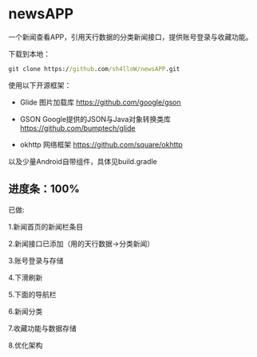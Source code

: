 # newsAPP

一个新闻查看APP，引用天行数据的分类新闻接口，提供账号登录与收藏功能。

下载到本地：
```cmd
git clone https://github.com/sh4lloW/newsAPP.git
```

使用以下开源框架：
* Glide 图片加载库 https://github.com/google/gson

* GSON Google提供的JSON与Java对象转换类库 https://github.com/bumptech/glide

* okhttp 网络框架 https://github.com/square/okhttp

以及少量Android自带组件，具体见build.gradle

## 进度条：100%
已做: 

1.新闻首页的新闻栏条目

2.新闻接口已添加（用的天行数据->分类新闻）

3.账号登录与存储

4.下滑刷新

5.下面的导航栏

6.新闻分类

7.收藏功能与数据存储

8.优化架构


